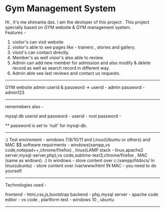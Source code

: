 # Gym Management System 
Hi , it's me shimanta das. I am the devloper of this project . This project specially based on GYM website &amp; GYM management syetem.  
Features - 
1. visitor's can visit website 
2. visitor's able to see pages like - trainers , stories and gallery. 
3. visiot's can contact directly. 
4. Member's as well visior's also able to review. 
5. Admin can add new member for admission and also modify &amp; delete record as well as search record in different way. 
6. Admin able see last reviews and contact us requests.

***********************************************************
GYM website admin userid & password ->
userid - admin
password - admin123
**************************************************************

rememebers also -

mysql db userid and password -
userid - root
password -

** password is set to 'null' for mysql-db.

***************************************************************

:) Test enviroment - windows 7/8/10/11 and Linux(Ubuntu or others) and MAC
$$ software requirments - windows(xampp,vs code,notepad++,chrome/firefox) , linux(LAMP stack - linux,apache2 server,mysql-server,php),vs code,sublime-text3,chrome/firefox , MAC (same as widows).
:) In windows - store content over c:/xampp/htdocs/
In linux(ubuntu) - store content over /var/www/html
IN MAC - you need to do yourself.

***************************************************************

Technologies used -

frontend  - html,css,js,bootstrap
backend - php,mysql
server - apache
code editor - vs code , plartform test - windows 10 , ubuntu 
***************************************************************
